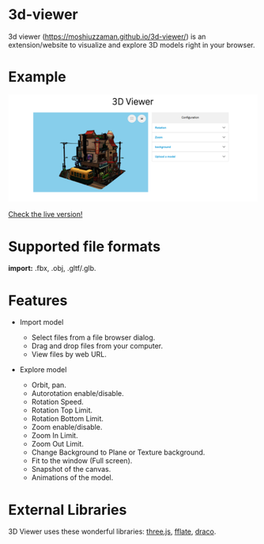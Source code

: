 # 3d-viewer

3d viewer (https://moshiuzzaman.github.io/3d-viewer/) is an extension/website to visualize and explore 3D models right in your browser.

# Example

![This is an image](https://raw.githubusercontent.com/Siam456/FT_Filees/main/redmi%20image/Screenshot%202022-02-14%20121319.png)

[Check the live version!](https://moshiuzzaman.github.io/3d-viewer/)

# Supported file formats
   **import:** .fbx, .obj, .gltf/.glb.

# Features
 * Import model
   - Select files from a file browser dialog.
   - Drag and drop files from your computer.
   - View files by web URL.
 
 * Explore model
   - Orbit, pan.
   - Autorotation enable/disable.
   - Rotation Speed.
   - Rotation Top Limit.
   - Rotation Bottom Limit.
   - Zoom enable/disable.
   - Zoom In Limit.
   - Zoom Out Limit.
   - Change Background to Plane or Texture background.
   - Fit to the window (Full screen).
   - Snapshot of the canvas.
   - Animations of the model.


# External Libraries
3D Viewer uses these wonderful libraries: [three.js](https://github.com/mrdoob/three.js), [fflate](https://github.com/101arrowz/fflate), [draco](https://github.com/google/draco).
